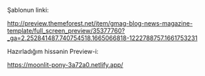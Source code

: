 Şablonun linki:

http://preview.themeforest.net/item/gmag-blog-news-magazine-template/full_screen_preview/35377760?_ga=2.252841487.740754518.1665066818-1222788757.1661753231

Hazırladığım hissənin Preview-i:

https://moonlit-pony-3a72a0.netlify.app/
